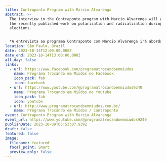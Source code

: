 ```yaml
---
title: Contraponto Program with Marcio Alvarenga
abstract: >-
  The interview in the Contraponto program with Marcio Alvarenga will address
  the recently published work on polarization and radicalization during the last
  elections.


  *A entrevista ao programa Contraponto com Marcio Alvarenga irá abordar o recentemente publicado trabalho sobre a polarização e radicalização durante as últimas eleições.*
location: São Paulo, Brazil
date: 2023-10-14T12:00:00.000Z
date_end: 2023-10-14T13:00:00.000Z
all_day: false
links:
  - url: https://www.facebook.com/programatrocandoemmiudos
    name: Programa Trocando em Miúdos no Facebook
    icon_pack: fab
    icon: facebook
  - url: https://www.youtube.com/@programatrocandoemmiudos9240
    name: Programa Trocando em Miúdos no Youtube
    icon_pack: fab
    icon: youtube
  - url: http://www.programatrocandoemmiudos.com.br/
    name: Programa Trocando em Miúdos / Contraponto
event: Contraponto Program with Marcio Alvarenga
event_url: https://www.youtube.com/@programatrocandoemmiudos9240
publishDate: 2023-10-09T05:53:07.939Z
draft: false
featured: false
image:
  filename: featured
  focal_point: Smart
  preview_only: false
---
```

